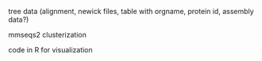 tree data (alignment, newick files, table with orgname, protein id, assembly data?)

mmseqs2 clusterization

code in R for visualization
